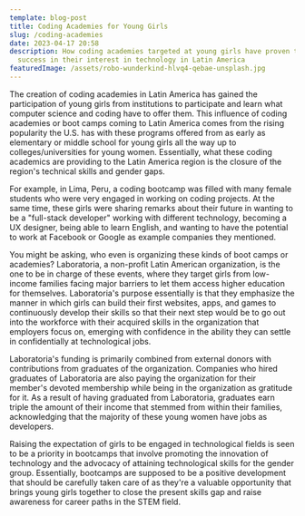 ```yaml
---
template: blog-post
title: Coding Academies for Young Girls
slug: /coding-academies
date: 2023-04-17 20:58
description: How coding academies targeted at young girls have proven to be a
  success in their interest in technology in Latin America
featuredImage: /assets/robo-wunderkind-hlvq4-qebae-unsplash.jpg
---
```

The creation of coding academies in Latin America has gained the participation of young girls from institutions to participate and learn what computer science and coding have to offer them. This influence of coding academies or boot camps coming to Latin America comes from the rising popularity the U.S. has with these programs offered from as early as elementary or middle school for young girls all the way up to colleges/universities for young women. Essentially, what these coding academics are providing to the Latin America region is the closure of the region's technical skills and gender gaps.

For example, in Lima, Peru, a coding bootcamp was filled with many female students who were very engaged in working on coding projects. At the same time, these girls were sharing remarks about their future in wanting to be a "full-stack developer" working with different technology, becoming a UX designer, being able to learn English, and wanting to have the potential to work at Facebook or Google as example companies they mentioned. 

You might be asking, who even is organizing these kinds of boot camps or academies? Laboratoria, a non-profit Latin American organization, is the one to be in charge of these events, where they target girls from low-income families facing major barriers to let them access higher education for themselves. Laboratoria's purpose essentially is that they emphasize the manner in which girls can build their first websites, apps, and games to continuously develop their skills so that their next step would be to go out into the workforce with their acquired skills in the organization that employers focus on, emerging with confidence in the ability they can settle in confidentially at technological jobs. 

Laboratoria's funding is primarily combined from external donors with contributions from graduates of the organization. Companies who hired graduates of Laboratoria are also paying the organization for their member's devoted membership while being in the organization as gratitude for it. As a result of having graduated from Laboratoria, graduates earn triple the amount of their income that stemmed from within their families, acknowledging that the majority of these young women have jobs as developers. 

Raising the expectation of girls to be engaged in technological fields is seen to be a priority in bootcamps that involve promoting the innovation of technology and the advocacy of attaining technological skills for the gender group. Essentially, bootcamps are supposed to be a positive development that should be carefully taken care of as they're a valuable opportunity that brings young girls together to close the present skills gap and raise awareness for career paths in the STEM field.